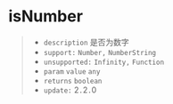 # isNumber

> - `description` 是否为数字
> - `support:` `Number,` `NumberString`
> - `unsupported:` `Infinity,` `Function`
> - `param` `value` `any`
> - `returns` `boolean`
> - `update:` 2`.`2`.`0
